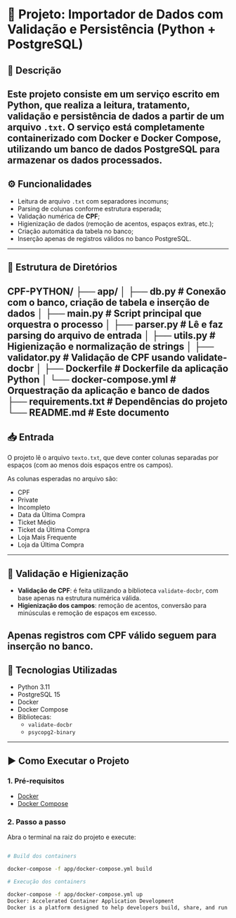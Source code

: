 # 🧾 Projeto: Importador de Dados com Validação e Persistência (Python + PostgreSQL)
## 📌 Descrição
Este projeto consiste em um serviço escrito em **Python**, que realiza a leitura, tratamento, validação e persistência de dados a partir de um arquivo `.txt`.
O serviço está completamente containerizado com **Docker e Docker Compose**, utilizando um banco de dados **PostgreSQL** para armazenar os dados processados.
---
## ⚙️ Funcionalidades
- Leitura de arquivo `.txt` com separadores incomuns;
- Parsing de colunas conforme estrutura esperada;
- Validação numérica de **CPF**;
- Higienização de dados (remoção de acentos, espaços extras, etc.);
- Criação automática da tabela no banco;
- Inserção apenas de registros válidos no banco PostgreSQL.
---
## 🧱 Estrutura de Diretórios

CPF-PYTHON/
├── app/
│ ├── db.py # Conexão com o banco, criação de tabela e inserção de dados
│ ├── main.py # Script principal que orquestra o processo
│ ├── parser.py # Lê e faz parsing do arquivo de entrada
│ ├── utils.py # Higienização e normalização de strings
│ ├── validator.py # Validação de CPF usando validate-docbr
│ ├── Dockerfile # Dockerfile da aplicação Python
│ └── docker-compose.yml # Orquestração da aplicação e banco de dados
├── requirements.txt # Dependências do projeto
└── README.md # Este documento
---

## 📥 Entrada
O projeto lê o arquivo `texto.txt`, que deve conter colunas separadas por espaços (com ao menos dois espaços entre os campos).

As colunas esperadas no arquivo são:

- CPF  
- Private  
- Incompleto  
- Data da Última Compra  
- Ticket Médio  
- Ticket da Última Compra  
- Loja Mais Frequente  
- Loja da Última Compra

---

## 🧪 Validação e Higienização
- **Validação de CPF**: é feita utilizando a biblioteca `validate-docbr`, com base apenas na estrutura numérica válida.
- **Higienização dos campos**: remoção de acentos, conversão para minúsculas e remoção de espaços em excesso.

Apenas registros com CPF válido seguem para inserção no banco.
---

## 🧰 Tecnologias Utilizadas
- Python 3.11
- PostgreSQL 15
- Docker
- Docker Compose
- Bibliotecas:
  - `validate-docbr`
  - `psycopg2-binary`

---

## ▶️ Como Executar o Projeto

### 1. Pré-requisitos

- [Docker](https://www.docker.com/)
- [Docker Compose](https://docs.docker.com/compose/install/)

### 2. Passo a passo

Abra o terminal na raiz do projeto e execute:

```bash

# Build dos containers

docker-compose -f app/docker-compose.yml build

# Execução dos containers

docker-compose -f app/docker-compose.yml up
Docker: Accelerated Container Application Development
Docker is a platform designed to help developers build, share, and run container applications. We handle the tedious setup, so you can focus on the code.
 
